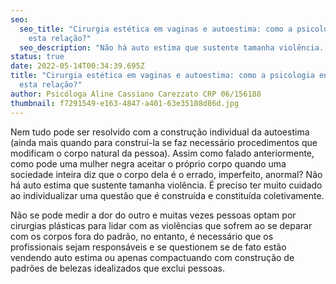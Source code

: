 ```yaml
---
seo:
  seo_title: "Cirurgia estética em vaginas e autoestima: como a psicologia entende
    esta relação?"
  seo_description: "Não há auto estima que sustente tamanha violência. "
status: true
date: 2022-05-14T00:34:39.695Z
title: "Cirurgia estética em vaginas e autoestima: como a psicologia entende
  esta relação?"
author: Psicóloga Aline Cassiano Carezzato CRP 06/156188
thumbnail: f7291549-e163-4847-a401-63e35108d86d.jpg
---
```

Nem tudo pode ser resolvido com a construção individual da autoestima (ainda mais quando para construí-la se faz necessário procedimentos que modificam o corpo natural da pessoa). Assim como falado anteriormente, como  pode uma mulher negra aceitar o próprio corpo quando uma sociedade inteira diz que o corpo dela é o errado, imperfeito, anormal? Não há auto estima que sustente tamanha violência. É preciso ter muito cuidado ao individualizar uma questão que é construída e constituída coletivamente.

 Não se pode medir a dor do outro e muitas vezes pessoas optam por cirurgias plásticas para lidar com as violências que sofrem ao se deparar com os corpos fora do padrão, no entanto, é necessário que os profissionais sejam responsáveis e se questionem se de fato estão vendendo auto estima ou apenas compactuando com construção de padrões de belezas idealizados que exclui pessoas.